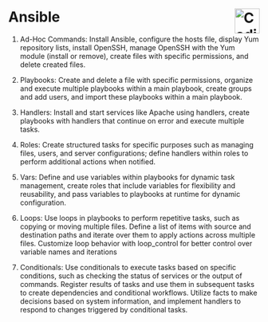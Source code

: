 # Ansible <img align="right" alt="Coding" width="50" src="https://fabianlee.org/wp-content/uploads/2017/06/ansible_logo.png">


1) Ad-Hoc Commands: Install Ansible, configure the hosts file, display Yum repository lists, install OpenSSH, manage OpenSSH with the Yum module (install or remove), create files with specific permissions, and delete created files.

2) Playbooks: Create and delete a file with specific permissions, organize and execute multiple playbooks within a main playbook, create groups and add users, and import these playbooks within a main playbook.

 3) Handlers: Install and start services like Apache using handlers, create playbooks with handlers that continue on error and execute multiple tasks.
    
 4) Roles: Create structured tasks for specific purposes such as managing files, users, and server configurations; define handlers within roles to perform additional actions when notified.

5) Vars: Define and use variables within playbooks for dynamic task management, create roles that include variables for flexibility and reusability, and pass variables to playbooks at runtime for dynamic configuration.

6) Loops: Use loops in playbooks to perform repetitive tasks, such as copying or moving multiple files. Define a list of items with source and destination paths and iterate over them to apply actions across multiple files. Customize loop behavior with loop_control for better control over variable names and iterations

7) Conditionals: Use conditionals to execute tasks based on specific conditions, such as checking the status of services or the output of commands. Register results of tasks and use them in subsequent tasks to create dependencies and conditional workflows. Utilize facts to make decisions based on system information, and implement handlers to respond to changes triggered by conditional tasks.
